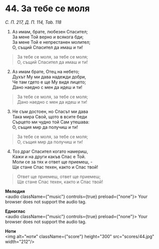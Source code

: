 # 44. За тебе се моля

_С. П. 217, Д. П. 114, Tab. 118_

1. Аз имам, брате, любезен Спасител;  
За мене Той верно и всякога бди;  
За мене Той е непрестанен молител;  
О, същий Спасител да имаш и ти!  

> За тебе се моля, за тебе се моля;  
> О, същий Спасител да имаш и ти!

2. Аз имам брате, Отец на небето;  
Духът Му ми дава надежди добри,  
Че там гдето е ще Му видя лицето;  
Дано наедно с мен да идеш и ти!  

> За тебе се моля, за тебе се моля;  
> Дано наедно с мен да идеш и ти!

3. Не съм достоен, но Спасът ми дава  
Така мира Свой, щото в всите беди  
Сърцето ми чудно той Сам утешава:  
О, същия мир да получиш и ти!  

> За тебе се моля, за тебе се моля;  
> О, същия мир да получиш и ти!

4. Тоз драг Спасител когато намериш,  
Кажи и на други какъв Спас е Той.  
Моли се за тях и ответ ще приемеш, -  
Ще стане Спас техен, както и Спас твой!  

> Ответ ще приемеш, ответ ще приемеш;  
> Ще стане Спас техен, както и Спас твой!

**Мелодия**  
<audio className={"music"} controls={true} preload={"none"}>
    <source src="mp3/44.mp3" type="audio/mpeg"/>
    Your browser does not support the audio tag.
</audio>

**Едноглас**  
<audio className={"music"} controls={true} preload={"none"}>
    <source src="transp/44.mp3" type="audio/mpeg"/>
    Your browser does not support the audio tag.
</audio>

**Ноти**  
<img alt="ноти" className={"score"} height="300" src="scores/44.jpg" width="212"/>
